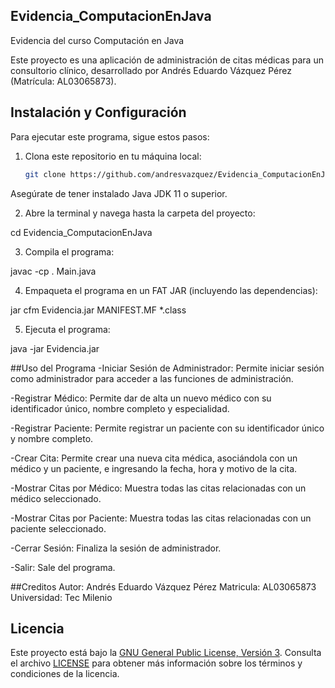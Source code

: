 ## Evidencia_ComputacionEnJava
Evidencia del curso Computación en Java

Este proyecto es una aplicación de administración de citas médicas para un consultorio clínico, desarrollado por Andrés Eduardo Vázquez Pérez (Matrícula: AL03065873).

## Instalación y Configuración

Para ejecutar este programa, sigue estos pasos:

1. Clona este repositorio en tu máquina local:

   ```bash
   git clone https://github.com/andresvazquez/Evidencia_ComputacionEnJava.git

Asegúrate de tener instalado Java JDK 11 o superior.

2. Abre la terminal y navega hasta la carpeta del proyecto:

cd Evidencia_ComputacionEnJava

3. Compila el programa:

javac -cp . Main.java

4. Empaqueta el programa en un FAT JAR (incluyendo las dependencias):

jar cfm Evidencia.jar MANIFEST.MF *.class

5. Ejecuta el programa:

java -jar Evidencia.jar

##Uso del Programa
-Iniciar Sesión de Administrador: Permite iniciar sesión como administrador para acceder a las funciones de administración.

-Registrar Médico: Permite dar de alta un nuevo médico con su identificador único, nombre completo y especialidad.

-Registrar Paciente: Permite registrar un paciente con su identificador único y nombre completo.

-Crear Cita: Permite crear una nueva cita médica, asociándola con un médico y un paciente, e ingresando la fecha, hora y motivo de la cita.

-Mostrar Citas por Médico: Muestra todas las citas relacionadas con un médico seleccionado.

-Mostrar Citas por Paciente: Muestra todas las citas relacionadas con un paciente seleccionado.

-Cerrar Sesión: Finaliza la sesión de administrador.

-Salir: Sale del programa.

##Creditos
Autor: Andrés Eduardo Vázquez Pérez
Matricula: AL03065873
Universidad: Tec Milenio

## Licencia
Este proyecto está bajo la [GNU General Public License, Versión 3](LICENSE). Consulta el archivo [LICENSE](LICENSE) para obtener más información sobre los términos y condiciones de la licencia.


